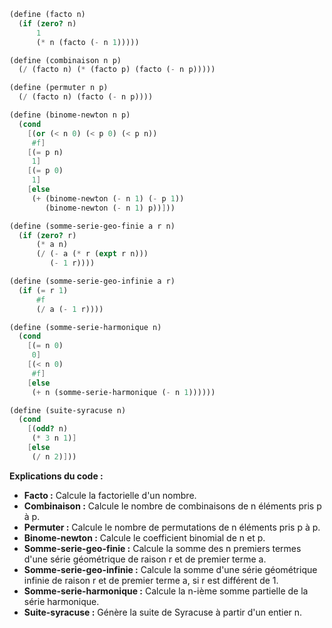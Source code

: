 ```scheme
(define (facto n)
  (if (zero? n)
      1
      (* n (facto (- n 1)))))

(define (combinaison n p)
  (/ (facto n) (* (facto p) (facto (- n p)))))

(define (permuter n p)
  (/ (facto n) (facto (- n p))))

(define (binome-newton n p)
  (cond
    [(or (< n 0) (< p 0) (< p n))
     #f]
    [(= p n)
     1]
    [(= p 0)
     1]
    [else
     (+ (binome-newton (- n 1) (- p 1))
        (binome-newton (- n 1) p))]))

(define (somme-serie-geo-finie a r n)
  (if (zero? r)
      (* a n)
      (/ (- a (* r (expt r n)))
         (- 1 r))))

(define (somme-serie-geo-infinie a r)
  (if (= r 1)
      #f
      (/ a (- 1 r))))

(define (somme-serie-harmonique n)
  (cond
    [(= n 0)
     0]
    [(< n 0)
     #f]
    [else
     (+ n (somme-serie-harmonique (- n 1))))))

(define (suite-syracuse n)
  (cond
    [(odd? n)
     (* 3 n 1)]
    [else
     (/ n 2)]))
```

**Explications du code :**

* **Facto :** Calcule la factorielle d'un nombre.
* **Combinaison :** Calcule le nombre de combinaisons de n éléments pris p à p.
* **Permuter :** Calcule le nombre de permutations de n éléments pris p à p.
* **Binome-newton :** Calcule le coefficient binomial de n et p.
* **Somme-serie-geo-finie :** Calcule la somme des n premiers termes d'une série géométrique de raison r et de premier terme a.
* **Somme-serie-geo-infinie :** Calcule la somme d'une série géométrique infinie de raison r et de premier terme a, si r est différent de 1.
* **Somme-serie-harmonique :** Calcule la n-ième somme partielle de la série harmonique.
* **Suite-syracuse :** Génère la suite de Syracuse à partir d'un entier n.